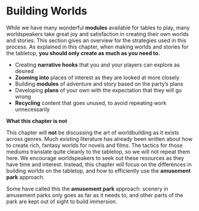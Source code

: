 # Building Worlds

While we have many wonderful **modules** available for tables to play, many worldspeakers take great joy and satisfaction in creating their own worlds and stories. This section gives an overview for the strategies used in this process. As explained in this chapter, when making worlds and stories for the tabletop, **you should only create as much as you need to.**
- Creating **narrative hooks** that you and your players can explore as desired
- **Zooming into** places of interest as they are looked at more closely
- Building **modules** of adventure and story based on the party’s plans
- Developing **plans** of your own with the expectation that they will go wrong
- **Recycling** content that goes unused, to avoid repeating work unnecessarily

<div class="infobox">

**What this chapter is not**

This chapter will **not** be discussing the art of worldbuilding as it exists across genres. Much existing literature has already been written about how to create rich, fantasy worlds for novels and films. The tactics for those mediums translate quite cleanly to the tabletop, so we will not repeat them here. We encourage worldspeakers to seek out these resources as they have time and interest. Instead, this chapter will focus on the differences in building worlds on the tabletop, and how to efficiently use the **amusement park** approach.

</div>

Some have called this the **amusement park** approach: scenery in amusement parks only goes as far as it needs to, and other parts of the park are kept out of sight to build immersion.